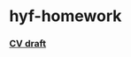 # hyf-homework
### [CV draft](https://htmlpreview.github.io/?https://github.com/tiago86g/hyf-homework/blob/master/html-css/week1/index.html#education) 
